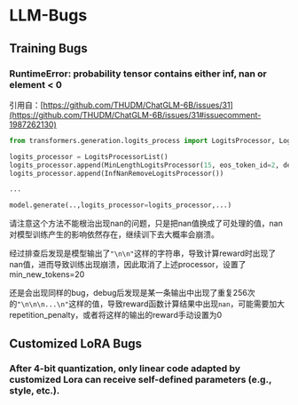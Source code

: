 # LLM-Bugs

## Training Bugs

### RuntimeError: probability tensor contains either inf, nan or element < 0

引用自：[https://github.com/THUDM/ChatGLM-6B/issues/31](https://github.com/THUDM/ChatGLM-6B/issues/31#issuecomment-1987262130)

```python
from transformers.generation.logits_process import LogitsProcessor, LogitsProcessorList, InfNanRemoveLogitsProcessor, MinLengthLogitsProcessor

logits_processor = LogitsProcessorList()
logits_processor.append(MinLengthLogitsProcessor(15, eos_token_id=2, device='cuda'))
logits_processor.append(InfNanRemoveLogitsProcessor())

...

model.generate(..,logits_processor=logits_processor,...)
```

请注意这个方法不能根治出现nan的问题，只是把nan值换成了可处理的值，nan对模型训练产生的影响依然存在，继续训下去大概率会崩溃。

经过排查后发现是模型输出了`"\n\n"`这样的字符串，导致计算reward时出现了nan值，进而导致训练出现崩溃，因此取消了上述processor，设置了min_new_tokens=20

还是会出现同样的bug，debug后发现是某一条输出中出现了重复256次的`"\n\n\n...\n"`这样的值，导致reward函数计算结果中出现`nan`，可能需要加大repetition_penalty，或者将这样的输出的reward手动设置为0


## Customized LoRA Bugs

### After 4-bit quantization, only linear code adapted by customized Lora can receive self-defined parameters (e.g., style, etc.).
